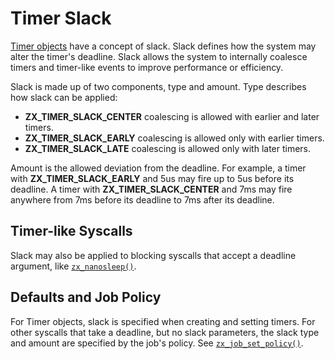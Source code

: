 # Timer Slack

[Timer objects](objects/timer.md) have a concept of slack. Slack
defines how the system may alter the timer's deadline. Slack allows
the system to internally coalesce timers and timer-like events to
improve performance or efficiency.

Slack is made up of two components, type and amount. Type describes
how slack can be applied:

+ **ZX_TIMER_SLACK_CENTER** coalescing is allowed with earlier and
  later timers.
+ **ZX_TIMER_SLACK_EARLY** coalescing is allowed only with earlier
  timers.
+ **ZX_TIMER_SLACK_LATE** coalescing is allowed only with later
  timers.

Amount is the allowed deviation from the deadline. For example, a
timer with **ZX_TIMER_SLACK_EARLY** and 5us may fire up to 5us before
its deadline. A timer with **ZX_TIMER_SLACK_CENTER** and 7ms may fire
anywhere from 7ms before its deadline to 7ms after its deadline.

## Timer-like Syscalls

Slack may also be applied to blocking syscalls that accept a deadline
argument, like [`zx_nanosleep()`].

## Defaults and Job Policy

For Timer objects, slack is specified when creating and setting
timers. For other syscalls that take a deadline, but no slack
parameters, the slack type and amount are specified by the job's
policy. See [`zx_job_set_policy()`].

[`zx_job_set_policy()`]: /docs/reference/syscalls/job_set_policy.md
[`zx_nanosleep()`]: /docs/reference/syscalls/nanosleep.md
